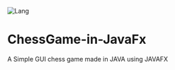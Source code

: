 ![Lang](https://img.shields.io/badge/Language-Javafx-red.svg)

# ChessGame-in-JavaFx 


A Simple GUI chess game made in JAVA using JAVAFX


